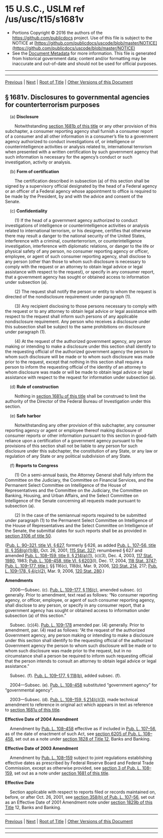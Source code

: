 ---
---

# 15 U.S.C., USLM ref /us/usc/t15/s1681v

* Portions Copyright © 2016 the authors of the https://github.com/publicdocs project.
  Use of this file is subject to the NOTICE at [https://github.com/publicdocs/uscode/blob/master/NOTICE](https://github.com/publicdocs/uscode/blob/master/NOTICE)
* See the [Document Metadata](././../../../../..//README.md) for more information.
  This file is generated from historical government data; content and/or formatting may be inaccurate and out-of-date and should not be used for official purposes.

----------
----------

[Previous](./../../../../..//us/usc/t15/ch41/schIII/m__us_usc_t15_s1681u.md) | [Next](./../../../../..//us/usc/t15/ch41/schIII/m__us_usc_t15_s1681w.md) | [Root of Title](./../../../../../) | [Other Versions of this Document](https://publicdocs.github.io/go/links?ns=uslm&ref=%2Fus%2Fusc%2Ft15%2Fs1681v)

## § 1681v. Disclosures to governmental agencies for counterterrorism purposes

    (a) __Disclosure__ 

        Notwithstanding [section 1681b of this title][/us/usc/t15/s1681b] or any other provision of this subchapter, a consumer reporting agency shall furnish a consumer report of a consumer and all other information in a consumer’s file to a government agency authorized to conduct investigations of, or intelligence or counterintelligence activities or analysis related to, international terrorism when presented with a written certification by such government agency that such information is necessary for the agency’s conduct or such investigation, activity or analysis.

    (b) __Form of certification__ 

        The certification described in subsection (a) of this section shall be signed by a supervisory official designated by the head of a Federal agency or an officer of a Federal agency whose appointment to office is required to be made by the President, by and with the advice and consent of the Senate.

    (c) __Confidentiality__ 

        (1) If the head of a government agency authorized to conduct investigations of intelligence or counterintelligence activities or analysis related to international terrorism, or his designee, certifies that otherwise there may result a danger to the national security of the United States, interference with a criminal, counterterrorism, or counterintelligence investigation, interference with diplomatic relations, or danger to the life or physical safety of any person, no consumer reporting agency or officer, employee, or agent of such consumer reporting agency, shall disclose to any person (other than those to whom such disclosure is necessary to comply with the request or an attorney to obtain legal advice or legal assistance with respect to the request), or specify in any consumer report, that a government agency has sought or obtained access to information under subsection (a).

        (2) The request shall notify the person or entity to whom the request is directed of the nondisclosure requirement under paragraph (1).

        (3) Any recipient disclosing to those persons necessary to comply with the request or to any attorney to obtain legal advice or legal assistance with respect to the request shall inform such persons of any applicable nondisclosure requirement. Any person who receives a disclosure under this subsection shall be subject to the same prohibitions on disclosure under paragraph (1).

        (4) At the request of the authorized government agency, any person making or intending to make a disclosure under this section shall identify to the requesting official of the authorized government agency the person to whom such disclosure will be made or to whom such disclosure was made prior to the request, except that nothing in this section shall require a person to inform the requesting official of the identity of an attorney to whom disclosure was made or will be made to obtain legal advice or legal assistance with respect to the request for information under subsection (a).

    (d) __Rule of construction__ 

        Nothing in [section 1681u of this title][/us/usc/t15/s1681u] shall be construed to limit the authority of the Director of the Federal Bureau of Investigation under this section.

    (e) __Safe harbor__ 

        Notwithstanding any other provision of this subchapter, any consumer reporting agency or agent or employee thereof making disclosure of consumer reports or other information pursuant to this section in good-faith reliance upon a certification of a government agency pursuant to the provisions of this section shall not be liable to any person for such disclosure under this subchapter, the constitution of any State, or any law or regulation of any State or any political subdivision of any State.

    (f) __Reports to Congress__ 

        (1) On a semi-annual basis, the Attorney General shall fully inform the Committee on the Judiciary, the Committee on Financial Services, and the Permanent Select Committee on Intelligence of the House of Representatives and the Committee on the Judiciary, the Committee on Banking, Housing, and Urban Affairs, and the Select Committee on Intelligence of the Senate concerning all requests made pursuant to subsection (a).

        (2) In the case of the semiannual reports required to be submitted under paragraph (1) to the Permanent Select Committee on Intelligence of the House of Representatives and the Select Committee on Intelligence of the Senate, the submittal dates for such reports shall be as provided in [section 3106 of title 50][/us/usc/t50/s3106].

([Pub. L. 90–321, title VI, § 627][/us/pl/90/321/s627], formerly § 626, as added [Pub. L. 107–56, title III, § 358(g)(1)(B)][/us/pl/107/56/s358/g/1/B], Oct. 26, 2001, [115 Stat. 327][/us/stat/115/327]; renumbered § 627 and amended [Pub. L. 108–159, title II, § 214(a)(1)][/us/pl/108/159/s214/a/1], (c)(3), Dec. 4, 2003, [117 Stat. 1980][/us/stat/117/1980], 1983; [Pub. L. 108–458, title VI, § 6203][/us/pl/108/458/s6203](l), Dec. 17, 2004, [118 Stat. 3747][/us/stat/118/3747]; [Pub. L. 109–177, title I][/us/pl/109/177], §§ 116(c), 118(b), Mar. 9, 2006, [120 Stat. 214][/us/stat/120/214], 217; [Pub. L. 109–178, § 4(c)(2)][/us/pl/109/178/s4/c/2], Mar. 9, 2006, [120 Stat. 280][/us/stat/120/280].)

 __Amendments__ 

    2006—Subsec. (c). [Pub. L. 109–177, § 116(c)][/us/pl/109/177/s116/c], amended subsec. (c) generally. Prior to amendment, text read as follows: “No consumer reporting agency, or officer, employee, or agent of such consumer reporting agency, shall disclose to any person, or specify in any consumer report, that a government agency has sought or obtained access to information under subsection (a) of this section.”

    Subsec. (c)(4). [Pub. L. 109–178][/us/pl/109/178] amended par. (4) generally. Prior to amendment, par. (4) read as follows: “At the request of the authorized Government agency, any person making or intending to make a disclosure under this section shall identify to the requesting official of the authorized Government agency the person to whom such disclosure will be made or to whom such disclosure was made prior to the request, but in no circumstance shall a person be required to inform such requesting official that the person intends to consult an attorney to obtain legal advice or legal assistance.”

    Subsec. (f). [Pub. L. 109–177, § 118(b)][/us/pl/109/177/s118/b], added subsec. (f).

    2004—Subsec. (e). [Pub. L. 108–458][/us/pl/108/458] substituted “government agency” for “governmental agency”.

    2003—Subsec. (d). [Pub. L. 108–159, § 214(c)(3)][/us/pl/108/159/s214/c/3], made technical amendment to reference in original act which appears in text as reference to [section 1681u of this title][/us/usc/t15/s1681u].

 __Effective Date of 2004 Amendment__ 

    Amendment by [Pub. L. 108–458][/us/pl/108/458] effective as if included in [Pub. L. 107–56][/us/pl/107/56], as of the date of enactment of such Act, see [section 6205 of Pub. L. 108–458][/us/pl/108/458/s6205], set out as a note under [section 1828 of Title 12][/us/usc/t12/s1828], Banks and Banking.

 __Effective Date of 2003 Amendment__ 

    Amendment by [Pub. L. 108–159][/us/pl/108/159] subject to joint regulations establishing effective dates as prescribed by Federal Reserve Board and Federal Trade Commission, except as otherwise provided, see [section 3 of Pub. L. 108–159][/us/pl/108/159/s3], set out as a note under [section 1681 of this title][/us/usc/t15/s1681].

 __Effective Date__ 

    Section applicable with respect to reports filed or records maintained on, before, or after Oct. 26, 2001, see [section 358(h) of Pub. L. 107–56][/us/pl/107/56/s358/h], set out as an Effective Date of 2001 Amendment note under [section 1829b of this Title][/us/usc/t15/s1829b] 12, Banks and Banking.

----------

[Previous](./../../../../..//us/usc/t15/ch41/schIII/m__us_usc_t15_s1681u.md) | [Next](./../../../../..//us/usc/t15/ch41/schIII/m__us_usc_t15_s1681w.md) | [Root of Title](./../../../../../) | [Other Versions of this Document](https://publicdocs.github.io/go/links?ns=uslm&ref=%2Fus%2Fusc%2Ft15%2Fs1681v)

----------
----------

[/us/usc/t15/s1681b]: https://publicdocs.github.io/go/links?ns=uslm&ref=%2Fus%2Fusc%2Ft15%2Fs1681b
[/us/usc/t15/s1681u]: https://publicdocs.github.io/go/links?ns=uslm&ref=%2Fus%2Fusc%2Ft15%2Fs1681u
[/us/usc/t50/s3106]: https://publicdocs.github.io/go/links?ns=uslm&ref=%2Fus%2Fusc%2Ft50%2Fs3106
[/us/pl/90/321/s627]: https://publicdocs.github.io/go/links?ns=uslm&ref=%2Fus%2Fpl%2F90%2F321%2Fs627
[/us/pl/107/56/s358/g/1/B]: https://publicdocs.github.io/go/links?ns=uslm&ref=%2Fus%2Fpl%2F107%2F56%2Fs358%2Fg%2F1%2FB
[/us/stat/115/327]: https://publicdocs.github.io/go/links?ns=uslm&ref=%2Fus%2Fstat%2F115%2F327
[/us/pl/108/159/s214/a/1]: https://publicdocs.github.io/go/links?ns=uslm&ref=%2Fus%2Fpl%2F108%2F159%2Fs214%2Fa%2F1
[/us/stat/117/1980]: https://publicdocs.github.io/go/links?ns=uslm&ref=%2Fus%2Fstat%2F117%2F1980
[/us/pl/108/458/s6203]: https://publicdocs.github.io/go/links?ns=uslm&ref=%2Fus%2Fpl%2F108%2F458%2Fs6203
[/us/stat/118/3747]: https://publicdocs.github.io/go/links?ns=uslm&ref=%2Fus%2Fstat%2F118%2F3747
[/us/pl/109/177]: https://publicdocs.github.io/go/links?ns=uslm&ref=%2Fus%2Fpl%2F109%2F177
[/us/stat/120/214]: https://publicdocs.github.io/go/links?ns=uslm&ref=%2Fus%2Fstat%2F120%2F214
[/us/pl/109/178/s4/c/2]: https://publicdocs.github.io/go/links?ns=uslm&ref=%2Fus%2Fpl%2F109%2F178%2Fs4%2Fc%2F2
[/us/stat/120/280]: https://publicdocs.github.io/go/links?ns=uslm&ref=%2Fus%2Fstat%2F120%2F280
[/us/pl/109/177/s116/c]: https://publicdocs.github.io/go/links?ns=uslm&ref=%2Fus%2Fpl%2F109%2F177%2Fs116%2Fc
[/us/pl/109/178]: https://publicdocs.github.io/go/links?ns=uslm&ref=%2Fus%2Fpl%2F109%2F178
[/us/pl/109/177/s118/b]: https://publicdocs.github.io/go/links?ns=uslm&ref=%2Fus%2Fpl%2F109%2F177%2Fs118%2Fb
[/us/pl/108/458]: https://publicdocs.github.io/go/links?ns=uslm&ref=%2Fus%2Fpl%2F108%2F458
[/us/pl/108/159/s214/c/3]: https://publicdocs.github.io/go/links?ns=uslm&ref=%2Fus%2Fpl%2F108%2F159%2Fs214%2Fc%2F3
[/us/usc/t15/s1681u]: https://publicdocs.github.io/go/links?ns=uslm&ref=%2Fus%2Fusc%2Ft15%2Fs1681u
[/us/pl/108/458]: https://publicdocs.github.io/go/links?ns=uslm&ref=%2Fus%2Fpl%2F108%2F458
[/us/pl/107/56]: https://publicdocs.github.io/go/links?ns=uslm&ref=%2Fus%2Fpl%2F107%2F56
[/us/pl/108/458/s6205]: https://publicdocs.github.io/go/links?ns=uslm&ref=%2Fus%2Fpl%2F108%2F458%2Fs6205
[/us/usc/t12/s1828]: https://publicdocs.github.io/go/links?ns=uslm&ref=%2Fus%2Fusc%2Ft12%2Fs1828
[/us/pl/108/159]: https://publicdocs.github.io/go/links?ns=uslm&ref=%2Fus%2Fpl%2F108%2F159
[/us/pl/108/159/s3]: https://publicdocs.github.io/go/links?ns=uslm&ref=%2Fus%2Fpl%2F108%2F159%2Fs3
[/us/usc/t15/s1681]: https://publicdocs.github.io/go/links?ns=uslm&ref=%2Fus%2Fusc%2Ft15%2Fs1681
[/us/pl/107/56/s358/h]: https://publicdocs.github.io/go/links?ns=uslm&ref=%2Fus%2Fpl%2F107%2F56%2Fs358%2Fh
[/us/usc/t15/s1829b]: https://publicdocs.github.io/go/links?ns=uslm&ref=%2Fus%2Fusc%2Ft15%2Fs1829b


